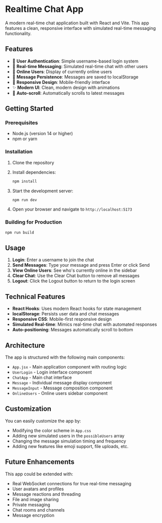 # Realtime Chat App

A modern real-time chat application built with React and Vite. This app features a clean, responsive interface with simulated real-time messaging functionality.

## Features

- 🚀 **User Authentication**: Simple username-based login system
- 💬 **Real-time Messaging**: Simulated real-time chat with other users
- 👥 **Online Users**: Display of currently online users
- 💾 **Message Persistence**: Messages are saved to localStorage
- 📱 **Responsive Design**: Mobile-friendly interface
- ✨ **Modern UI**: Clean, modern design with animations
- 🔄 **Auto-scroll**: Automatically scrolls to latest messages

## Getting Started

### Prerequisites

- Node.js (version 14 or higher)
- npm or yarn

### Installation

1. Clone the repository
2. Install dependencies:
   ```bash
   npm install
   ```

3. Start the development server:
   ```bash
   npm run dev
   ```

4. Open your browser and navigate to `http://localhost:5173`

### Building for Production

```bash
npm run build
```

## Usage

1. **Login**: Enter a username to join the chat
2. **Send Messages**: Type your message and press Enter or click Send
3. **View Online Users**: See who's currently online in the sidebar
4. **Clear Chat**: Use the Clear Chat button to remove all messages
5. **Logout**: Click the Logout button to return to the login screen

## Technical Features

- **React Hooks**: Uses modern React hooks for state management
- **localStorage**: Persists user data and chat messages
- **Responsive CSS**: Mobile-first responsive design
- **Simulated Real-time**: Mimics real-time chat with automated responses
- **Auto-positioning**: Messages automatically scroll to bottom

## Architecture

The app is structured with the following main components:

- `App.jsx` - Main application component with routing logic
- `UserLogin` - Login interface component
- `ChatApp` - Main chat interface
- `Message` - Individual message display component
- `MessageInput` - Message composition component
- `OnlineUsers` - Online users sidebar component

## Customization

You can easily customize the app by:

- Modifying the color scheme in `App.css`
- Adding new simulated users in the `possibleUsers` array
- Changing the message simulation timing and frequency
- Adding new features like emoji support, file uploads, etc.

## Future Enhancements

This app could be extended with:

- Real WebSocket connections for true real-time messaging
- User avatars and profiles
- Message reactions and threading
- File and image sharing
- Private messaging
- Chat rooms and channels
- Message encryption
